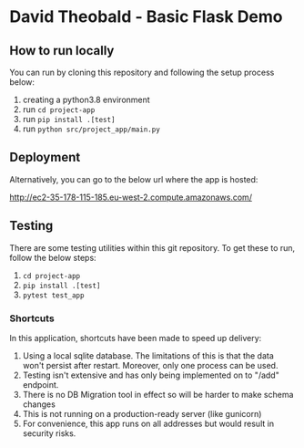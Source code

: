 # David Theobald - Basic Flask Demo

## How to run locally
You can run by cloning this repository and following the setup process below:

1) creating a python3.8 environment
2) run `cd project-app` 
3) run `pip install .[test]`
4) run `python src/project_app/main.py`

## Deployment
Alternatively, you can go to the below url where the app is hosted:

http://ec2-35-178-115-185.eu-west-2.compute.amazonaws.com/


## Testing
There are some testing utilities within this git repository. To get these to run,
follow the below steps:

1) `cd project-app`
2) `pip install .[test]`
3) `pytest test_app`


### Shortcuts
In this application, shortcuts have been made to speed up delivery:

1) Using a local sqlite database. The limitations of this is that the data won't
   persist after restart. Moreover, only one process can be used.
2) Testing isn't extensive and has only being implemented on to "/add" endpoint.
3) There is no DB Migration tool in effect so will be harder to make schema changes
4) This is not running on a production-ready server (like gunicorn)
5) For convenience, this app runs on all addresses but would result in security risks.
